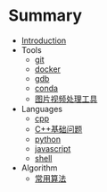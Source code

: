 # Summary

* [Introduction](README.md)
* Tools
    * [git](notes/tools/git.md)
    * [docker](notes/tools/docker.md)
    * [gdb](notes/tools/gdb.md)
    * [conda](notes/tools/conda.md)
    * [图片视频处理工具](notes/tools/image_video_process.md)
* Languages
    * [cpp](notes/lang/lang_cpp.md)
    * [C++基础问题](notes/lang/lang_cpp_q&a.md)
    * [python](notes/lang/lang_python.md)
    * [javascript](notes/lang/lang_js.md)
    * [shell](notes/lang/lang_shell.md)
* Algorithm
    * [常用算法](notes/algorithm/algorithm-by-examples.md)


